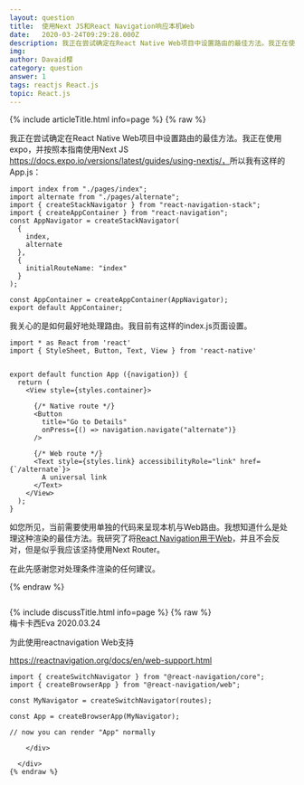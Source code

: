 ```yaml
---
layout: question
title:  使用Next JS和React Navigation响应本机Web
date:   2020-03-24T09:29:28.000Z
description: 我正在尝试确定在React Native Web项目中设置路由的最佳方法。我正在使用expo，并按照本指南使用Next JS https //docs.e...
img: 
author: Davaid樱
category: question
answer: 1
tags: reactjs React.js
topic: React.js
---
```

<div class="article-root">
  <div class="article">
    {% include articleTitle.html info=page %}
    {% raw %}
    <div class="article-content"><p><font style="vertical-align: inherit;"><font style="vertical-align: inherit;">我正在尝试确定在React Native Web项目中设置路由的最佳方法。</font><font style="vertical-align: inherit;">我正在使用expo，并按照本指南使用Next JS </font></font><a href="https://docs.expo.io/versions/latest/guides/using-nextjs/" rel="nofollow noreferrer"><font style="vertical-align: inherit;"><font style="vertical-align: inherit;">https://docs.expo.io/versions/latest/guides/using-nextjs/，</font></font></a><font style="vertical-align: inherit;"><font style="vertical-align: inherit;">所以我有这样的App.js：</font></font></p>

<pre><code>import index from "./pages/index";<font></font>
import alternate from "./pages/alternate";<font></font>
import { createStackNavigator } from "react-navigation-stack";<font></font>
import { createAppContainer } from "react-navigation";<font></font>
const AppNavigator = createStackNavigator(<font></font>
  {<font></font>
    index,<font></font>
    alternate<font></font>
  },<font></font>
  {<font></font>
    initialRouteName: "index"<font></font>
  }<font></font>
);<font></font>
<font></font>
const AppContainer = createAppContainer(AppNavigator);<font></font>
export default AppContainer;<font></font>
</code></pre>

<p><font style="vertical-align: inherit;"><font style="vertical-align: inherit;">我关心的是如何最好地处理路由。</font><font style="vertical-align: inherit;">我目前有这样的index.js页面设置。</font></font></p>

<pre><code>import * as React from 'react'<font></font>
import { StyleSheet, Button, Text, View } from 'react-native'<font></font>
<font></font>
<font></font>
export default function App ({navigation}) {<font></font>
  return (<font></font>
    &lt;View style={styles.container}&gt;<font></font>
<font></font>
      {/* Native route */}<font></font>
      &lt;Button<font></font>
        title="Go to Details"<font></font>
        onPress={() =&gt; navigation.navigate("alternate")}<font></font>
      /&gt;<font></font>
<font></font>
      {/* Web route */}<font></font>
      &lt;Text style={styles.link} accessibilityRole="link" href={`/alternate`}&gt;<font></font>
        A universal link<font></font>
      &lt;/Text&gt;<font></font>
    &lt;/View&gt;<font></font>
  );<font></font>
}<font></font>
</code></pre>

<p><font style="vertical-align: inherit;"><font style="vertical-align: inherit;">如您所见，当前需要使用单独的代码来呈现本机与Web路由。</font><font style="vertical-align: inherit;">我想知道什么是处理这种渲染的最佳方法。</font><font style="vertical-align: inherit;">我研究了将</font></font><a href="https://reactnavigation.org/docs/en/web-support.html" rel="nofollow noreferrer"><font style="vertical-align: inherit;"><font style="vertical-align: inherit;">React Navigation用于Web</font></font></a><font style="vertical-align: inherit;"><font style="vertical-align: inherit;">，并且不会反对，但是似乎我应该坚持使用Next Router。</font></font></p>

<p><font style="vertical-align: inherit;"><font style="vertical-align: inherit;">在此先感谢您对处理条件渲染的任何建议。</font></font></p></div>
    {% endraw %}
  </div>
  <p style="height: 0;width:0;overflow: hidden;"> 第3561篇《使用Next JS和React Navigation响应本机Web》来自Winter(https://github.com/aiyld/aiyld.github.io)的站点</p>
  <div class="discuss-wrapper">
    {% include discussTitle.html info=page %}
    {% raw %}
    <div class="discuss-item">
        <div class="discuss-parent">
          <div class="discuss-meta">
            <span class="discuss-user">梅卡卡西Eva</span>
            <span class="discuss-time">2020.03.24</span>
          </div>
          <div class="discuss-comment"><p><font style="vertical-align: inherit;"><font style="vertical-align: inherit;">为此使用reactnavigation Web支持</font></font></p>

<p><a href="https://reactnavigation.org/docs/en/web-support.html" rel="nofollow noreferrer"><font style="vertical-align: inherit;"><font style="vertical-align: inherit;">https://reactnavigation.org/docs/en/web-support.html</font></font></a></p>

<pre><code>import { createSwitchNavigator } from "@react-navigation/core";<font></font>
import { createBrowserApp } from "@react-navigation/web";<font></font>
<font></font>
const MyNavigator = createSwitchNavigator(routes);<font></font>
<font></font>
const App = createBrowserApp(MyNavigator);<font></font>
<font></font>
// now you can render "App" normally<font></font>
</code></pre></div>
        </div>
        
      </div>
    {% endraw %}
  </div>
<div>

